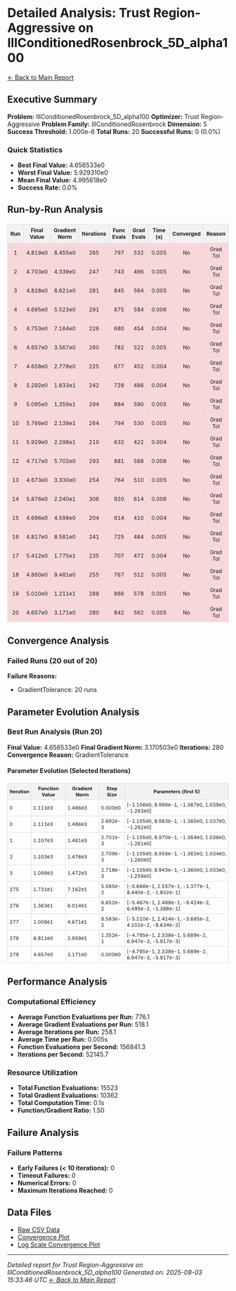 # Detailed Analysis: Trust Region-Aggressive on IllConditionedRosenbrock_5D_alpha100
[← Back to Main Report](benchmark_report.md)
## Executive Summary
**Problem:** IllConditionedRosenbrock_5D_alpha100
**Optimizer:** Trust Region-Aggressive
**Problem Family:** IllConditionedRosenbrock
**Dimension:** 5
**Success Threshold:** 1.000e-6
**Total Runs:** 20
**Successful Runs:** 0 (0.0%)

### Quick Statistics
* **Best Final Value:** 4.656533e0
* **Worst Final Value:** 5.929310e0
* **Mean Final Value:** 4.995618e0
* **Success Rate:** 0.0%


## Run-by-Run Analysis
<table style="border-collapse: collapse; width: 100%; margin: 20px 0; font-size: 12px;">
<tr style="background-color: #f2f2f2;">
<th style="border: 1px solid #ddd; padding: 6px; text-align: center;">Run</th>
<th style="border: 1px solid #ddd; padding: 6px; text-align: center;">Final Value</th>
<th style="border: 1px solid #ddd; padding: 6px; text-align: center;">Gradient Norm</th>
<th style="border: 1px solid #ddd; padding: 6px; text-align: center;">Iterations</th>
<th style="border: 1px solid #ddd; padding: 6px; text-align: center;">Func Evals</th>
<th style="border: 1px solid #ddd; padding: 6px; text-align: center;">Grad Evals</th>
<th style="border: 1px solid #ddd; padding: 6px; text-align: center;">Time (s)</th>
<th style="border: 1px solid #ddd; padding: 6px; text-align: center;">Converged</th>
<th style="border: 1px solid #ddd; padding: 6px; text-align: center;">Reason</th>
</tr>
<tr style="background-color: #f8d7da;">
<td style="border: 1px solid #ddd; padding: 6px; text-align: center;">1</td>
<td style="border: 1px solid #ddd; padding: 6px; text-align: center;">4.819e0</td>
<td style="border: 1px solid #ddd; padding: 6px; text-align: center;">8.455e0</td>
<td style="border: 1px solid #ddd; padding: 6px; text-align: center;">265</td>
<td style="border: 1px solid #ddd; padding: 6px; text-align: center;">797</td>
<td style="border: 1px solid #ddd; padding: 6px; text-align: center;">532</td>
<td style="border: 1px solid #ddd; padding: 6px; text-align: center;">0.005</td>
<td style="border: 1px solid #ddd; padding: 6px; text-align: center;">No</td>
<td style="border: 1px solid #ddd; padding: 6px; text-align: center;">Grad Tol</td>
</tr>
<tr style="background-color: #f8d7da;">
<td style="border: 1px solid #ddd; padding: 6px; text-align: center;">2</td>
<td style="border: 1px solid #ddd; padding: 6px; text-align: center;">4.703e0</td>
<td style="border: 1px solid #ddd; padding: 6px; text-align: center;">4.339e0</td>
<td style="border: 1px solid #ddd; padding: 6px; text-align: center;">247</td>
<td style="border: 1px solid #ddd; padding: 6px; text-align: center;">743</td>
<td style="border: 1px solid #ddd; padding: 6px; text-align: center;">496</td>
<td style="border: 1px solid #ddd; padding: 6px; text-align: center;">0.005</td>
<td style="border: 1px solid #ddd; padding: 6px; text-align: center;">No</td>
<td style="border: 1px solid #ddd; padding: 6px; text-align: center;">Grad Tol</td>
</tr>
<tr style="background-color: #f8d7da;">
<td style="border: 1px solid #ddd; padding: 6px; text-align: center;">3</td>
<td style="border: 1px solid #ddd; padding: 6px; text-align: center;">4.828e0</td>
<td style="border: 1px solid #ddd; padding: 6px; text-align: center;">8.621e0</td>
<td style="border: 1px solid #ddd; padding: 6px; text-align: center;">281</td>
<td style="border: 1px solid #ddd; padding: 6px; text-align: center;">845</td>
<td style="border: 1px solid #ddd; padding: 6px; text-align: center;">564</td>
<td style="border: 1px solid #ddd; padding: 6px; text-align: center;">0.005</td>
<td style="border: 1px solid #ddd; padding: 6px; text-align: center;">No</td>
<td style="border: 1px solid #ddd; padding: 6px; text-align: center;">Grad Tol</td>
</tr>
<tr style="background-color: #f8d7da;">
<td style="border: 1px solid #ddd; padding: 6px; text-align: center;">4</td>
<td style="border: 1px solid #ddd; padding: 6px; text-align: center;">4.695e0</td>
<td style="border: 1px solid #ddd; padding: 6px; text-align: center;">5.523e0</td>
<td style="border: 1px solid #ddd; padding: 6px; text-align: center;">291</td>
<td style="border: 1px solid #ddd; padding: 6px; text-align: center;">875</td>
<td style="border: 1px solid #ddd; padding: 6px; text-align: center;">584</td>
<td style="border: 1px solid #ddd; padding: 6px; text-align: center;">0.006</td>
<td style="border: 1px solid #ddd; padding: 6px; text-align: center;">No</td>
<td style="border: 1px solid #ddd; padding: 6px; text-align: center;">Grad Tol</td>
</tr>
<tr style="background-color: #f8d7da;">
<td style="border: 1px solid #ddd; padding: 6px; text-align: center;">5</td>
<td style="border: 1px solid #ddd; padding: 6px; text-align: center;">4.753e0</td>
<td style="border: 1px solid #ddd; padding: 6px; text-align: center;">7.164e0</td>
<td style="border: 1px solid #ddd; padding: 6px; text-align: center;">226</td>
<td style="border: 1px solid #ddd; padding: 6px; text-align: center;">680</td>
<td style="border: 1px solid #ddd; padding: 6px; text-align: center;">454</td>
<td style="border: 1px solid #ddd; padding: 6px; text-align: center;">0.004</td>
<td style="border: 1px solid #ddd; padding: 6px; text-align: center;">No</td>
<td style="border: 1px solid #ddd; padding: 6px; text-align: center;">Grad Tol</td>
</tr>
<tr style="background-color: #f8d7da;">
<td style="border: 1px solid #ddd; padding: 6px; text-align: center;">6</td>
<td style="border: 1px solid #ddd; padding: 6px; text-align: center;">4.657e0</td>
<td style="border: 1px solid #ddd; padding: 6px; text-align: center;">3.567e0</td>
<td style="border: 1px solid #ddd; padding: 6px; text-align: center;">260</td>
<td style="border: 1px solid #ddd; padding: 6px; text-align: center;">782</td>
<td style="border: 1px solid #ddd; padding: 6px; text-align: center;">522</td>
<td style="border: 1px solid #ddd; padding: 6px; text-align: center;">0.005</td>
<td style="border: 1px solid #ddd; padding: 6px; text-align: center;">No</td>
<td style="border: 1px solid #ddd; padding: 6px; text-align: center;">Grad Tol</td>
</tr>
<tr style="background-color: #f8d7da;">
<td style="border: 1px solid #ddd; padding: 6px; text-align: center;">7</td>
<td style="border: 1px solid #ddd; padding: 6px; text-align: center;">4.658e0</td>
<td style="border: 1px solid #ddd; padding: 6px; text-align: center;">2.778e0</td>
<td style="border: 1px solid #ddd; padding: 6px; text-align: center;">225</td>
<td style="border: 1px solid #ddd; padding: 6px; text-align: center;">677</td>
<td style="border: 1px solid #ddd; padding: 6px; text-align: center;">452</td>
<td style="border: 1px solid #ddd; padding: 6px; text-align: center;">0.004</td>
<td style="border: 1px solid #ddd; padding: 6px; text-align: center;">No</td>
<td style="border: 1px solid #ddd; padding: 6px; text-align: center;">Grad Tol</td>
</tr>
<tr style="background-color: #f8d7da;">
<td style="border: 1px solid #ddd; padding: 6px; text-align: center;">8</td>
<td style="border: 1px solid #ddd; padding: 6px; text-align: center;">5.292e0</td>
<td style="border: 1px solid #ddd; padding: 6px; text-align: center;">1.633e1</td>
<td style="border: 1px solid #ddd; padding: 6px; text-align: center;">242</td>
<td style="border: 1px solid #ddd; padding: 6px; text-align: center;">728</td>
<td style="border: 1px solid #ddd; padding: 6px; text-align: center;">486</td>
<td style="border: 1px solid #ddd; padding: 6px; text-align: center;">0.004</td>
<td style="border: 1px solid #ddd; padding: 6px; text-align: center;">No</td>
<td style="border: 1px solid #ddd; padding: 6px; text-align: center;">Grad Tol</td>
</tr>
<tr style="background-color: #f8d7da;">
<td style="border: 1px solid #ddd; padding: 6px; text-align: center;">9</td>
<td style="border: 1px solid #ddd; padding: 6px; text-align: center;">5.095e0</td>
<td style="border: 1px solid #ddd; padding: 6px; text-align: center;">1.359e1</td>
<td style="border: 1px solid #ddd; padding: 6px; text-align: center;">294</td>
<td style="border: 1px solid #ddd; padding: 6px; text-align: center;">884</td>
<td style="border: 1px solid #ddd; padding: 6px; text-align: center;">590</td>
<td style="border: 1px solid #ddd; padding: 6px; text-align: center;">0.005</td>
<td style="border: 1px solid #ddd; padding: 6px; text-align: center;">No</td>
<td style="border: 1px solid #ddd; padding: 6px; text-align: center;">Grad Tol</td>
</tr>
<tr style="background-color: #f8d7da;">
<td style="border: 1px solid #ddd; padding: 6px; text-align: center;">10</td>
<td style="border: 1px solid #ddd; padding: 6px; text-align: center;">5.766e0</td>
<td style="border: 1px solid #ddd; padding: 6px; text-align: center;">2.139e1</td>
<td style="border: 1px solid #ddd; padding: 6px; text-align: center;">264</td>
<td style="border: 1px solid #ddd; padding: 6px; text-align: center;">794</td>
<td style="border: 1px solid #ddd; padding: 6px; text-align: center;">530</td>
<td style="border: 1px solid #ddd; padding: 6px; text-align: center;">0.005</td>
<td style="border: 1px solid #ddd; padding: 6px; text-align: center;">No</td>
<td style="border: 1px solid #ddd; padding: 6px; text-align: center;">Grad Tol</td>
</tr>
<tr style="background-color: #f8d7da;">
<td style="border: 1px solid #ddd; padding: 6px; text-align: center;">11</td>
<td style="border: 1px solid #ddd; padding: 6px; text-align: center;">5.929e0</td>
<td style="border: 1px solid #ddd; padding: 6px; text-align: center;">2.298e1</td>
<td style="border: 1px solid #ddd; padding: 6px; text-align: center;">210</td>
<td style="border: 1px solid #ddd; padding: 6px; text-align: center;">632</td>
<td style="border: 1px solid #ddd; padding: 6px; text-align: center;">422</td>
<td style="border: 1px solid #ddd; padding: 6px; text-align: center;">0.004</td>
<td style="border: 1px solid #ddd; padding: 6px; text-align: center;">No</td>
<td style="border: 1px solid #ddd; padding: 6px; text-align: center;">Grad Tol</td>
</tr>
<tr style="background-color: #f8d7da;">
<td style="border: 1px solid #ddd; padding: 6px; text-align: center;">12</td>
<td style="border: 1px solid #ddd; padding: 6px; text-align: center;">4.717e0</td>
<td style="border: 1px solid #ddd; padding: 6px; text-align: center;">5.702e0</td>
<td style="border: 1px solid #ddd; padding: 6px; text-align: center;">293</td>
<td style="border: 1px solid #ddd; padding: 6px; text-align: center;">881</td>
<td style="border: 1px solid #ddd; padding: 6px; text-align: center;">588</td>
<td style="border: 1px solid #ddd; padding: 6px; text-align: center;">0.006</td>
<td style="border: 1px solid #ddd; padding: 6px; text-align: center;">No</td>
<td style="border: 1px solid #ddd; padding: 6px; text-align: center;">Grad Tol</td>
</tr>
<tr style="background-color: #f8d7da;">
<td style="border: 1px solid #ddd; padding: 6px; text-align: center;">13</td>
<td style="border: 1px solid #ddd; padding: 6px; text-align: center;">4.673e0</td>
<td style="border: 1px solid #ddd; padding: 6px; text-align: center;">3.330e0</td>
<td style="border: 1px solid #ddd; padding: 6px; text-align: center;">254</td>
<td style="border: 1px solid #ddd; padding: 6px; text-align: center;">764</td>
<td style="border: 1px solid #ddd; padding: 6px; text-align: center;">510</td>
<td style="border: 1px solid #ddd; padding: 6px; text-align: center;">0.005</td>
<td style="border: 1px solid #ddd; padding: 6px; text-align: center;">No</td>
<td style="border: 1px solid #ddd; padding: 6px; text-align: center;">Grad Tol</td>
</tr>
<tr style="background-color: #f8d7da;">
<td style="border: 1px solid #ddd; padding: 6px; text-align: center;">14</td>
<td style="border: 1px solid #ddd; padding: 6px; text-align: center;">5.876e0</td>
<td style="border: 1px solid #ddd; padding: 6px; text-align: center;">2.240e1</td>
<td style="border: 1px solid #ddd; padding: 6px; text-align: center;">306</td>
<td style="border: 1px solid #ddd; padding: 6px; text-align: center;">920</td>
<td style="border: 1px solid #ddd; padding: 6px; text-align: center;">614</td>
<td style="border: 1px solid #ddd; padding: 6px; text-align: center;">0.006</td>
<td style="border: 1px solid #ddd; padding: 6px; text-align: center;">No</td>
<td style="border: 1px solid #ddd; padding: 6px; text-align: center;">Grad Tol</td>
</tr>
<tr style="background-color: #f8d7da;">
<td style="border: 1px solid #ddd; padding: 6px; text-align: center;">15</td>
<td style="border: 1px solid #ddd; padding: 6px; text-align: center;">4.696e0</td>
<td style="border: 1px solid #ddd; padding: 6px; text-align: center;">4.598e0</td>
<td style="border: 1px solid #ddd; padding: 6px; text-align: center;">204</td>
<td style="border: 1px solid #ddd; padding: 6px; text-align: center;">614</td>
<td style="border: 1px solid #ddd; padding: 6px; text-align: center;">410</td>
<td style="border: 1px solid #ddd; padding: 6px; text-align: center;">0.004</td>
<td style="border: 1px solid #ddd; padding: 6px; text-align: center;">No</td>
<td style="border: 1px solid #ddd; padding: 6px; text-align: center;">Grad Tol</td>
</tr>
<tr style="background-color: #f8d7da;">
<td style="border: 1px solid #ddd; padding: 6px; text-align: center;">16</td>
<td style="border: 1px solid #ddd; padding: 6px; text-align: center;">4.817e0</td>
<td style="border: 1px solid #ddd; padding: 6px; text-align: center;">8.581e0</td>
<td style="border: 1px solid #ddd; padding: 6px; text-align: center;">241</td>
<td style="border: 1px solid #ddd; padding: 6px; text-align: center;">725</td>
<td style="border: 1px solid #ddd; padding: 6px; text-align: center;">484</td>
<td style="border: 1px solid #ddd; padding: 6px; text-align: center;">0.005</td>
<td style="border: 1px solid #ddd; padding: 6px; text-align: center;">No</td>
<td style="border: 1px solid #ddd; padding: 6px; text-align: center;">Grad Tol</td>
</tr>
<tr style="background-color: #f8d7da;">
<td style="border: 1px solid #ddd; padding: 6px; text-align: center;">17</td>
<td style="border: 1px solid #ddd; padding: 6px; text-align: center;">5.412e0</td>
<td style="border: 1px solid #ddd; padding: 6px; text-align: center;">1.775e1</td>
<td style="border: 1px solid #ddd; padding: 6px; text-align: center;">235</td>
<td style="border: 1px solid #ddd; padding: 6px; text-align: center;">707</td>
<td style="border: 1px solid #ddd; padding: 6px; text-align: center;">472</td>
<td style="border: 1px solid #ddd; padding: 6px; text-align: center;">0.004</td>
<td style="border: 1px solid #ddd; padding: 6px; text-align: center;">No</td>
<td style="border: 1px solid #ddd; padding: 6px; text-align: center;">Grad Tol</td>
</tr>
<tr style="background-color: #f8d7da;">
<td style="border: 1px solid #ddd; padding: 6px; text-align: center;">18</td>
<td style="border: 1px solid #ddd; padding: 6px; text-align: center;">4.860e0</td>
<td style="border: 1px solid #ddd; padding: 6px; text-align: center;">9.481e0</td>
<td style="border: 1px solid #ddd; padding: 6px; text-align: center;">255</td>
<td style="border: 1px solid #ddd; padding: 6px; text-align: center;">767</td>
<td style="border: 1px solid #ddd; padding: 6px; text-align: center;">512</td>
<td style="border: 1px solid #ddd; padding: 6px; text-align: center;">0.005</td>
<td style="border: 1px solid #ddd; padding: 6px; text-align: center;">No</td>
<td style="border: 1px solid #ddd; padding: 6px; text-align: center;">Grad Tol</td>
</tr>
<tr style="background-color: #f8d7da;">
<td style="border: 1px solid #ddd; padding: 6px; text-align: center;">19</td>
<td style="border: 1px solid #ddd; padding: 6px; text-align: center;">5.010e0</td>
<td style="border: 1px solid #ddd; padding: 6px; text-align: center;">1.211e1</td>
<td style="border: 1px solid #ddd; padding: 6px; text-align: center;">288</td>
<td style="border: 1px solid #ddd; padding: 6px; text-align: center;">866</td>
<td style="border: 1px solid #ddd; padding: 6px; text-align: center;">578</td>
<td style="border: 1px solid #ddd; padding: 6px; text-align: center;">0.005</td>
<td style="border: 1px solid #ddd; padding: 6px; text-align: center;">No</td>
<td style="border: 1px solid #ddd; padding: 6px; text-align: center;">Grad Tol</td>
</tr>
<tr style="background-color: #f8d7da;">
<td style="border: 1px solid #ddd; padding: 6px; text-align: center;">20</td>
<td style="border: 1px solid #ddd; padding: 6px; text-align: center;">4.657e0</td>
<td style="border: 1px solid #ddd; padding: 6px; text-align: center;">3.171e0</td>
<td style="border: 1px solid #ddd; padding: 6px; text-align: center;">280</td>
<td style="border: 1px solid #ddd; padding: 6px; text-align: center;">842</td>
<td style="border: 1px solid #ddd; padding: 6px; text-align: center;">562</td>
<td style="border: 1px solid #ddd; padding: 6px; text-align: center;">0.005</td>
<td style="border: 1px solid #ddd; padding: 6px; text-align: center;">No</td>
<td style="border: 1px solid #ddd; padding: 6px; text-align: center;">Grad Tol</td>
</tr>
</table>

## Convergence Analysis

### Failed Runs (20 out of 20)

**Failure Reasons:**
- GradientTolerance: 20 runs

## Parameter Evolution Analysis

### Best Run Analysis (Run 20)
**Final Value:** 4.656533e0
**Final Gradient Norm:** 3.170503e0
**Iterations:** 280
**Convergence Reason:** GradientTolerance

#### Parameter Evolution (Selected Iterations)

<table style="border-collapse: collapse; width: 100%; margin: 20px 0; font-size: 11px;">
<tr style="background-color: #f2f2f2;">
<th style="border: 1px solid #ddd; padding: 4px;">Iteration</th>
<th style="border: 1px solid #ddd; padding: 4px;">Function Value</th>
<th style="border: 1px solid #ddd; padding: 4px;">Gradient Norm</th>
<th style="border: 1px solid #ddd; padding: 4px;">Step Size</th>
<th style="border: 1px solid #ddd; padding: 4px;">Parameters (first 5)</th>
</tr>
<tr><td style="border: 1px solid #ddd; padding: 4px;">0</td><td style="border: 1px solid #ddd; padding: 4px;">1.111e3</td><td style="border: 1px solid #ddd; padding: 4px;">1.486e3</td><td style="border: 1px solid #ddd; padding: 4px;">0.000e0</td><td style="border: 1px solid #ddd; padding: 4px;">[-1.106e0, 8.996e-1, -1.367e0, 1.039e0, -1.263e0]</td></tr>
<tr><td style="border: 1px solid #ddd; padding: 4px;">0</td><td style="border: 1px solid #ddd; padding: 4px;">1.111e3</td><td style="border: 1px solid #ddd; padding: 4px;">1.486e3</td><td style="border: 1px solid #ddd; padding: 4px;">2.692e-3</td><td style="border: 1px solid #ddd; padding: 4px;">[-1.105e0, 8.983e-1, -1.365e0, 1.037e0, -1.262e0]</td></tr>
<tr><td style="border: 1px solid #ddd; padding: 4px;">1</td><td style="border: 1px solid #ddd; padding: 4px;">1.107e3</td><td style="border: 1px solid #ddd; padding: 4px;">1.481e3</td><td style="border: 1px solid #ddd; padding: 4px;">2.701e-3</td><td style="border: 1px solid #ddd; padding: 4px;">[-1.105e0, 8.970e-1, -1.364e0, 1.036e0, -1.261e0]</td></tr>
<tr><td style="border: 1px solid #ddd; padding: 4px;">2</td><td style="border: 1px solid #ddd; padding: 4px;">1.103e3</td><td style="border: 1px solid #ddd; padding: 4px;">1.476e3</td><td style="border: 1px solid #ddd; padding: 4px;">2.709e-3</td><td style="border: 1px solid #ddd; padding: 4px;">[-1.105e0, 8.956e-1, -1.362e0, 1.034e0, -1.260e0]</td></tr>
<tr><td style="border: 1px solid #ddd; padding: 4px;">3</td><td style="border: 1px solid #ddd; padding: 4px;">1.099e3</td><td style="border: 1px solid #ddd; padding: 4px;">1.472e3</td><td style="border: 1px solid #ddd; padding: 4px;">2.718e-3</td><td style="border: 1px solid #ddd; padding: 4px;">[-1.105e0, 8.943e-1, -1.360e0, 1.033e0, -1.259e0]</td></tr>
<tr><td style="border: 1px solid #ddd; padding: 4px;">275</td><td style="border: 1px solid #ddd; padding: 4px;">1.731e1</td><td style="border: 1px solid #ddd; padding: 4px;">7.162e1</td><td style="border: 1px solid #ddd; padding: 4px;">5.585e-2</td><td style="border: 1px solid #ddd; padding: 4px;">[-5.666e-1, 2.557e-1, -1.377e-1, 8.440e-2, -1.802e-1]</td></tr>
<tr><td style="border: 1px solid #ddd; padding: 4px;">276</td><td style="border: 1px solid #ddd; padding: 4px;">1.363e1</td><td style="border: 1px solid #ddd; padding: 4px;">6.014e1</td><td style="border: 1px solid #ddd; padding: 4px;">6.652e-2</td><td style="border: 1px solid #ddd; padding: 4px;">[-5.467e-1, 2.488e-1, -9.424e-2, 6.495e-2, -1.388e-1]</td></tr>
<tr><td style="border: 1px solid #ddd; padding: 4px;">277</td><td style="border: 1px solid #ddd; padding: 4px;">1.008e1</td><td style="border: 1px solid #ddd; padding: 4px;">4.671e1</td><td style="border: 1px solid #ddd; padding: 4px;">8.563e-2</td><td style="border: 1px solid #ddd; padding: 4px;">[-5.210e-1, 2.414e-1, -3.685e-2, 4.101e-2, -8.634e-2]</td></tr>
<tr><td style="border: 1px solid #ddd; padding: 4px;">278</td><td style="border: 1px solid #ddd; padding: 4px;">6.811e0</td><td style="border: 1px solid #ddd; padding: 4px;">2.959e1</td><td style="border: 1px solid #ddd; padding: 4px;">1.352e-1</td><td style="border: 1px solid #ddd; padding: 4px;">[-4.785e-1, 2.338e-1, 5.689e-2, 6.947e-3, -5.917e-3]</td></tr>
<tr><td style="border: 1px solid #ddd; padding: 4px;">279</td><td style="border: 1px solid #ddd; padding: 4px;">4.657e0</td><td style="border: 1px solid #ddd; padding: 4px;">3.171e0</td><td style="border: 1px solid #ddd; padding: 4px;">0.000e0</td><td style="border: 1px solid #ddd; padding: 4px;">[-4.785e-1, 2.338e-1, 5.689e-2, 6.947e-3, -5.917e-3]</td></tr>
</table>

## Performance Analysis

### Computational Efficiency
- **Average Function Evaluations per Run:** 776.1
- **Average Gradient Evaluations per Run:** 518.1
- **Average Iterations per Run:** 258.1
- **Average Time per Run:** 0.005s
- **Function Evaluations per Second:** 156841.3
- **Iterations per Second:** 52145.7
### Resource Utilization
- **Total Function Evaluations:** 15523
- **Total Gradient Evaluations:** 10362
- **Total Computation Time:** 0.1s
- **Function/Gradient Ratio:** 1.50
## Failure Analysis

### Failure Patterns
- **Early Failures (< 10 iterations):** 0
- **Timeout Failures:** 0
- **Numerical Errors:** 0
- **Maximum Iterations Reached:** 0


## Data Files
* [Raw CSV Data](../data/problems/IllConditionedRosenbrock_5D_alpha100_results.csv)
* [Convergence Plot](../plots/IllConditionedRosenbrock_5D_alpha100.png)
* [Log Scale Convergence Plot](../plots/IllConditionedRosenbrock_5D_alpha100_log.png)


---
*Detailed report for Trust Region-Aggressive on IllConditionedRosenbrock_5D_alpha100*
*Generated on: 2025-08-03 15:33:46 UTC*
*[← Back to Main Report](../benchmark_report.md)*
